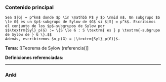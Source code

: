 ### Contenido principal

```ad-Formal
Sea $|G| = p^km$ donde $p \in \mathbb P$ y $p \nmid m$. Un subgrupo $S \le G$ es un $p$-subgrupo de Sylow de $G$ si $|S| = p^k$. Escribimos el conjunto de los $p$-subgrupos de Sylow por
$$\textrm{Syl}_p(G) := \{S \le G : S \textrm{ es } p \textrm{-subgrupo de Sylow de } G \}.$$
Además, escribiremos $n_p(G) = |\textrm{Syl}_p(G)|$.
```

**Tema:** [[Teorema de Sylow (referencia)]]

**Definiciones referenciadas:**

---
### Anki

